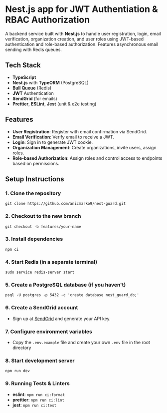 # Nest.js app for JWT Authentiation & RBAC Authorization

A backend service built with **Nest.js** to handle user registration, login, email verification, organization creation, and user roles using JWT-based authentication and role-based authorization. Features asynchronous email sending with Redis queues.

## Tech Stack

- **TypeScript**
- **Nest.js** with **TypeORM** (PostgreSQL)
- **Bull Queue** (Redis)
- **JWT** Authentication
- **SendGrid** (for emails)
- **Prettier**, **ESLint**, **Jest** (unit & e2e testing)

## Features

- **User Registration**: Register with email confirmation via SendGrid.
- **Email Verification**: Verify email to receive a JWT.
- **Login**: Sign in to generate JWT cookie.
- **Organization Management**: Create organizations, invite users, assign roles.
- **Role-based Authorization**: Assign roles and control access to endpoints based on permissions.

## Setup Instructions

### 1. Clone the repository

`git clone https://github.com/anicmarko9/nest-guard.git`

### 2. Checkout to the new branch

`git checkout -b features/your-name`

### 3. Install dependencies

`npm ci`

### 4. Start Redis (in a separate terminal)

`sudo service redis-server start`

### 5. Create a PostgreSQL database (if you haven't)

`psql -U postgres -p 5432 -c 'create database nest_guard_db;'`

### 6. Create a SendGrid account

- Sign up at [SendGrid](https://sendgrid.com/) and generate your API key.

### 7. Configure environment variables

- Copy the `.env.example` file and create your own `.env` file in the root directory

### 8. Start development server

`npm run dev`

### 9. Running Tests & Linters

- **eslint**: `npm run ci:format`
- **prettier**: `npm run ci:lint`
- **jest**: `npm run ci:test`
